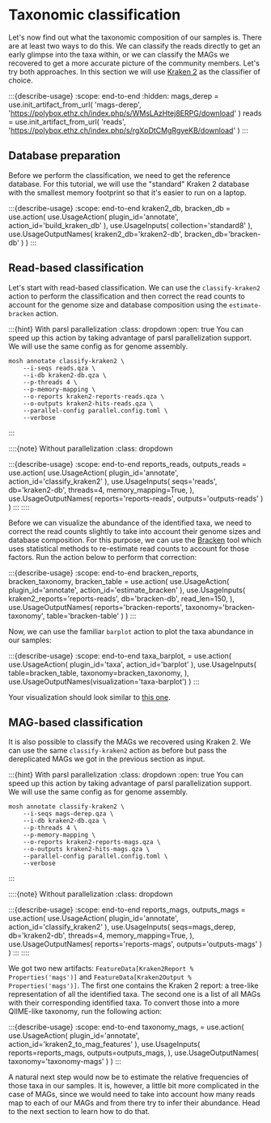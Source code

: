 # Taxonomic classification
Let's now find out what the taxonomic composition of our samples is. There are at least 
two ways to do this. We can classify the reads directly to get an early glimpse into the 
taxa within, or we can classify the MAGs we recovered to get a more accurate picture of
the community members. Let's try both approaches. In this section we will use 
[Kraken 2](https://doi.org/10.1186/s13059-019-1891-0) as the classifier of choice.

:::{describe-usage}
:scope: end-to-end
:hidden:
mags_derep = use.init_artifact_from_url(
    'mags-derep', 
    'https://polybox.ethz.ch/index.php/s/WMsLAzHtej8ERPG/download'
)
reads = use.init_artifact_from_url(
    'reads', 
    'https://polybox.ethz.ch/index.php/s/rgXpDtCMgRgyeKB/download'
)
:::

## Database preparation
Before we perform the classification, we need to get the reference database. For this 
tutorial, we will use the "standard" Kraken 2 database with the smallest memory 
footprint so that it's easier to run on a laptop.

:::{describe-usage}
:scope: end-to-end
kraken2_db, bracken_db = use.action(
  use.UsageAction(
    plugin_id='annotate',
    action_id='build_kraken_db'
  ),
  use.UsageInputs(
    collection='standard8'
  ),
  use.UsageOutputNames(
    kraken2_db='kraken2-db',
    bracken_db='bracken-db'
  )
)
:::

## Read-based classification
Let's start with read-based classification. We can use the `classify-kraken2` action 
to perform the classification and then correct the read counts to account for the 
genome size and database composition using the `estimate-bracken` action.

:::{hint} With parsl parallelization
:class: dropdown
:open: true
You can speed up this action by taking advantage of parsl parallelization support. 
We will use the same config as for genome assembly.
```{code} bash
mosh annotate classify-kraken2 \
    --i-seqs reads.qza \
    --i-db kraken2-db.qza \
    --p-threads 4 \
    --p-memory-mapping \
    --o-reports kraken2-reports-reads.qza \
    --o-outputs kraken2-hits-reads.qza \
    --parallel-config parallel.config.toml \
    --verbose
```
:::

::::{note} Without parallelization
:class: dropdown

:::{describe-usage}
:scope: end-to-end
reports_reads, outputs_reads = use.action(
  use.UsageAction(
    plugin_id='annotate',
    action_id='classify_kraken2'
  ),
  use.UsageInputs(
    seqs='reads',
    db='kraken2-db',
    threads=4,
    memory_mapping=True,
  ),
  use.UsageOutputNames(
    reports='reports-reads',
    outputs='outputs-reads'
  )
)
:::
::::

Before we can visualize the abundance of the identified taxa, we need to correct the 
read counts slightly to take into account their genome sizes and database composition. 
For this purpose, we can use the [Bracken](https://doi.org/10.7717/peerj-cs.104) tool 
which uses statistical methods to re-estimate read counts to account for those factors. 
Run the action below to perform that correction:

:::{describe-usage}
:scope: end-to-end
bracken_reports, bracken_taxonomy, bracken_table = use.action(
  use.UsageAction(
    plugin_id='annotate',
    action_id='estimate_bracken'
  ),
  use.UsageInputs(
    kraken2_reports='reports-reads',
    db='bracken-db',
    read_len=150,
  ),
  use.UsageOutputNames(
    reports='bracken-reports',
    taxonomy='bracken-taxonomy',
    table='bracken-table'
  )
)
:::

Now, we can use the familiar `barplot` action to plot the taxa abundance in our samples:

:::{describe-usage}
:scope: end-to-end
taxa_barplot, = use.action(
  use.UsageAction(
    plugin_id='taxa',
    action_id='barplot'
  ),
  use.UsageInputs(
    table=bracken_table, 
    taxonomy=bracken_taxonomy,
  ),
  use.UsageOutputNames(visualization='taxa-barplot')
)
:::

Your visualization should look similar to [this one](https://view.qiime2.org/visualization/?src=https://raw.githubusercontent.com/bokulich-lab/moshpit-docs/main/docs/data/end-to-end/bracken-barplot.qzv).

## MAG-based classification
It is also possible to classify the MAGs we recovered using Kraken 2. We can use the 
same `classify-kraken2` action as before but pass the dereplicated MAGs we got in 
the previous section as input.

:::{hint} With parsl parallelization
:class: dropdown
:open: true
You can speed up this action by taking advantage of parsl parallelization support. 
We will use the same config as for genome assembly.
```{code} bash
mosh annotate classify-kraken2 \
    --i-seqs mags-derep.qza \
    --i-db kraken2-db.qza \
    --p-threads 4 \
    --p-memory-mapping \
    --o-reports kraken2-reports-mags.qza \
    --o-outputs kraken2-hits-mags.qza \
    --parallel-config parallel.config.toml \
    --verbose
```
:::

::::{note} Without parallelization
:class: dropdown

:::{describe-usage}
:scope: end-to-end
reports_mags, outputs_mags = use.action(
  use.UsageAction(
    plugin_id='annotate',
    action_id='classify_kraken2'
  ),
  use.UsageInputs(
    seqs=mags_derep,
    db='kraken2-db',
    threads=4,
    memory_mapping=True,
  ),
  use.UsageOutputNames(
    reports='reports-mags',
    outputs='outputs-mags'
  )
)
:::
::::

We got two new artifacts: `FeatureData[Kraken2Report % Properties('mags')]` and 
`FeatureData[Kraken2Output % Properties('mags')]`. The first one contains the Kraken 2 
report: a tree-like representation of all the identified taxa. The second one is a list 
of all MAGs with their corresponding identified taxa. To convert those into a more 
QIIME-like taxonomy, run the following action:

:::{describe-usage}
:scope: end-to-end
taxonomy_mags, = use.action(
  use.UsageAction(
    plugin_id='annotate',
    action_id='kraken2_to_mag_features'
  ),
  use.UsageInputs(
    reports=reports_mags,
    outputs=outputs_mags,
  ),
  use.UsageOutputNames(
    taxonomy='taxonomy-mags'
  )
)
:::

A natural next step would now be to estimate the relative frequencies of those taxa in 
our samples. It is, however, a little bit more complicated in the case of MAGs, since 
we would need to take into account how many reads map to each of our MAGs and from 
there try to infer their abundance. Head to the next section to learn how to do that.
